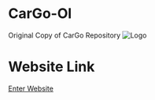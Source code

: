 # CarGo-Ol
Original Copy of CarGo Repository
![Logo](https://cdn.discordapp.com/attachments/794818958686552145/908669882369982464/logo.png)

# Website Link
[Enter Website](https://plushb9rry.github.io/CarGo-Ol/)
